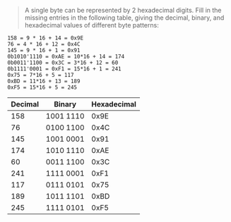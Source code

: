 > A single byte can be represented by 2 hexadecimal digits. Fill in the missing
entries in the following table, giving the decimal, binary, and hexadecimal
values of different byte patterns:

```
158 = 9 * 16 + 14 = 0x9E
76 = 4 * 16 + 12 = 0x4C
145 = 9 * 16 + 1 = 0x91
0b1010'1110 = 0xAE = 10*16 + 14 = 174
0b0011'1100 = 0x3C = 3*16 + 12 = 60
0b1111'0001 = 0xF1 = 15*16 + 1 = 241
0x75 = 7*16 + 5 = 117
0xBD = 11*16 + 13 = 189
0xF5 = 15*16 + 5 = 245
```

| Decimal |      Binary | Hexadecimal |
|---------|-------------|-------------|
|     158 |   1001 1110 |        0x9E |
|      76 |   0100 1100 |        0x4C |
|     145 |   1001 0001 |        0x91 |
|     174 |   1010 1110 |        0xAE |
|      60 |   0011 1100 |        0x3C |
|     241 |   1111 0001 |        0xF1 |
|     117 |   0111 0101 |        0x75 |
|     189 |   1011 1101 |        0xBD |
|     245 |   1111 0101 |        0xF5 |

